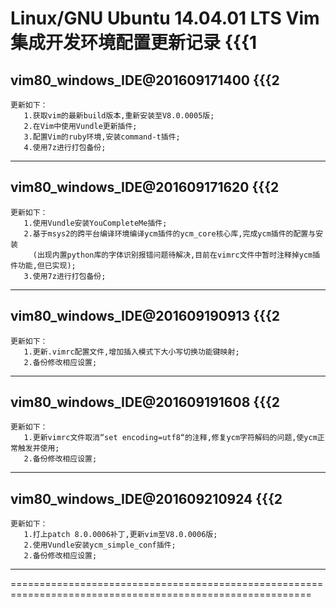 

Linux/GNU Ubuntu 14.04.01 LTS Vim集成开发环境配置更新记录			{{{1
==========================================================================================================

vim80_windows_IDE@201609171400        	{{{2
-----------------------------------------------------------------------------------------------------------

	更新如下：
       1.获取vim的最新build版本,重新安装至V8.0.0005版;
       2.在Vim中使用Vundle更新插件;
       3.配置Vim的ruby环境,安装command-t插件;
       4.使用7z进行打包备份;
-----------------------------------------------------------------------------------------------------------

vim80_windows_IDE@201609171620        	{{{2
-----------------------------------------------------------------------------------------------------------

	更新如下：
       1.使用Vundle安装YouCompleteMe插件;
       2.基于msys2的跨平台编译环境编译ycm插件的ycm_core核心库,完成ycm插件的配置与安装
         (出现内置python库的字体识别报错问题待解决,目前在vimrc文件中暂时注释掉ycm插件功能,但已实现);
       3.使用7z进行打包备份;
-----------------------------------------------------------------------------------------------------------

vim80_windows_IDE@201609190913        	{{{2
-----------------------------------------------------------------------------------------------------------

	更新如下：
       1.更新.vimrc配置文件,增加插入模式下大小写切换功能键映射;
       2.备份修改相应设置;
-----------------------------------------------------------------------------------------------------------

vim80_windows_IDE@201609191608        	{{{2
-----------------------------------------------------------------------------------------------------------

	更新如下：
       1.更新vimrc文件取消“set encoding=utf8“的注释,修复ycm字符解码的问题,使ycm正常触发并使用;
       2.备份修改相应设置;
-----------------------------------------------------------------------------------------------------------

vim80_windows_IDE@201609210924        	{{{2
-----------------------------------------------------------------------------------------------------------

	更新如下：
       1.打上patch 8.0.0006补丁,更新vim至V8.0.0006版;
       2.使用Vundle安装ycm_simple_conf插件;
       2.备份修改相应设置;
-----------------------------------------------------------------------------------------------------------
==========================================================================================================
